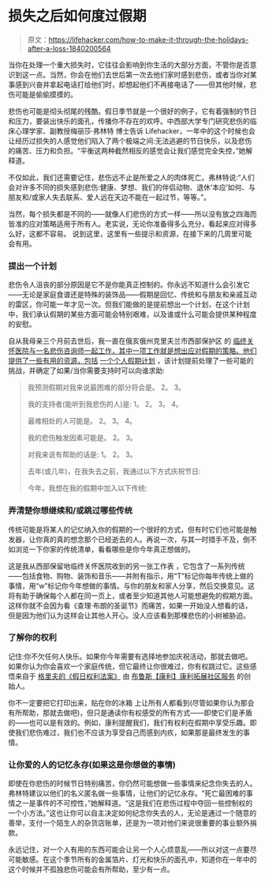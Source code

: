 # 损失之后如何度过假期

> 原文：<https://lifehacker.com/how-to-make-it-through-the-holidays-after-a-loss-1840200564>

当你在处理一个重大损失时，它往往会影响到你生活的大部分方面，不管你是否意识到这一点。当然，你会在他们去世后第一次去他们家时感到悲伤，或者当你对某事感到兴奋并拿起电话打给他们时，却想起他们不再接电话了——但其他时候，悲伤可能是偷偷摸摸的。



悲伤也可能是彻头彻尾的残酷。假日季节就是一个很好的例子，它有着强制的节日和压力，要装出快乐的面孔，传播你不存在的欢呼。中西部大学专门研究悲伤的临床心理学家、副教授梅丽莎·弗林特 博士告诉 Lifehacker，一年中的这个时候也会让经历过损失的人感觉他们陷入了两个极端之间:无法逃避的节日快乐，以及悲伤的痛苦、压力和负担。“平衡这两种截然相反的感觉会让我们感觉完全失控，”她解释道。

不仅如此，我们还需要记住，悲伤远不止是所爱之人的肉体死亡。弗林特说:“人们会对许多不同的损失感到悲伤:健康、梦想、我们的伴侣动物、退休‘本应’如何、与朋友和/或家人失去联系、爱人远在天边不能在一起过节，等等。”。

当然，每个损失都是不同的——就像人们悲伤的方式一样——所以没有放之四海而皆准的应对策略适用于所有人。老实说，无论你准备得多么充分，看起来应对得多么好，这都不容易。 说到这里，这里有一些提示和资源，在接下来的几周里可能会有用。

### 提出一个计划

悲伤令人沮丧的部分原因是它不是你能真正控制的。你永远不知道什么会引发它——无论是家庭食谱还是特殊的装饰品——假期是回忆、传统和与朋友和亲戚互动的雷区，你可能一年才见一次。但我们能做的是提前想出一个计划，在这个计划中，我们承认假期的某些方面可能会特别艰难，以及谁或什么可能会提供某种程度的安慰。

自从我母亲三个月前去世后，我一直在俄亥俄州克里夫兰市西部保护区 的 [临终关怀医院与一名悲伤咨询师一起工作，其中一项工作就是想出应对假期的策略。他们提供了一些有用的资源，包括](https://www.hospicewr.org/) [一个个人假期计划](https://drive.google.com/file/d/1bbyi0nCSWRZRJBxsdcDDOAUYDqIDtT1M/view?usp=sharing) ，该计划提前处理了一些可能的挑战，并确定了如果/当你需要支持时可以向谁求助:

> 我预测假期对我来说最困难的部分将会是。
> 2。
> 3。
> 
> 我的支持者(能听到我悲伤的人)是:
> 1。
> 2。
> 3。
> 4。
> 
> 最难相处的人可能是。
> 2。
> 3。
> 4。
> 
> 我的悲伤触发因素可能是。
> 2。
> 3。
> 
> 对我来说有帮助的话是:
> 1。
> 2。
> 3。
> 
> 去年(或几年)，在我失去之前，我通过以下方式庆祝节日:
> 
> 今年，我想在我的假期中加入以下传统:

### 弄清楚你想继续和/或跳过哪些传统

传统可能是将某人的记忆纳入你的假期的一个很好的方式，但有时它们也可能是触发器，让你真的真的想念那个已经逝去的人。再说一次，与其一时措手不及，倒不如浏览一下你家的传统清单，看看哪些是你今年真正想做的。

这是我从西部保留地临终关怀医院收到的另一张工作表 ，它包含了一系列传统——包括食物、购物、装饰和音乐——并附有指示，用“T”标记你每年传统上做的事情，用“w”标记你今年想做的事情。与你的朋友和家人分享，然后交换意见。这将有助于确保每个人都在同一页上，或者至少知道其他人可能想避免的假期方面。这样你就不会因为看《查理·布朗的圣诞节》而痛苦，如果一开始没人想看的话，但是因为他们认为这样会让其他人开心。没人应该看到那棵悲伤的小树被胁迫。

### 了解你的权利

记住:你不欠任何人快乐。如果你今年需要有选择地参加庆祝活动，那就去做吧。如果你认为你会喜欢一个家庭传统，但它最终让你很难过，你有权跳过它。这些感悟来自于 [格里夫的《假日权利法案》](https://conleyoutreach.org/wp-content/uploads/2014/09/Grievers-Holiday-Bill-of-Rights-by-Bruce-Conley.pdf) 由 [布鲁斯【康利】](http://www.conleyoutreach.org/index.html)[康利拓展社区服务](https://conleyoutreach.org/) 的创始人。

你不一定要把它打印出来，贴在你的冰箱 上让所有人都看到(尽管如果你认为那会有所帮助，那就去做吧)，但只是通读你有权感受的所有方式——即使它们是矛盾的——也可以是有效的。例如，康利提醒我们，我们有权利在假期中享受乐趣。即使我们悲伤难过，我们也不应该为享受自己而感到内疚，如果那是最终发生的事情。

### 让你爱的人的记忆永存(如果这是你想做的事情)

即使在你悲伤的时候节日特别痛苦，你仍然可能想做一些事情来纪念你失去的人。弗林特建议以他们的名义匿名做一些事情，让他们的记忆永存。“死亡最困难的事情之一是事件的不可控性，”她解释道。“这是我们在悲伤过程中夺回一些控制权的一个小方法。”这也让你可以自主决定如何纪念你失去的人，无论是通过一个随意的善举，支付一个陌生人的杂货店账单，还是为一项对他们来说很重要的事业额外捐款。

永远记住，对一个人有用的东西可能会让另一个人心烦意乱——所以对这一点要尽可能敏感。在这个季节所有的金属箔片、灯光和快乐的面孔中，知道你在一年中的这个时候并不孤独悲伤可能会有所帮助，至少有一点。